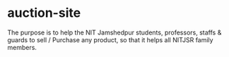 # auction-site
The purpose is to help the NIT Jamshedpur students, professors, staffs & guards to sell / Purchase any product, so that it helps all NITJSR family members.
